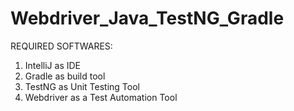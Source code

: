 Webdriver_Java_TestNG_Gradle
============================

REQUIRED SOFTWARES:

1. IntelliJ as IDE
2. Gradle as build tool
3. TestNG as Unit Testing Tool
4. Webdriver as a Test Automation Tool
